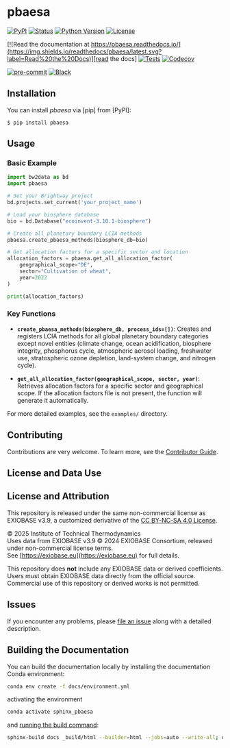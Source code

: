 # pbaesa

[![PyPI](https://img.shields.io/pypi/v/pbaesa.svg)][pypi status]
[![Status](https://img.shields.io/pypi/status/pbaesa.svg)][pypi status]
[![Python Version](https://img.shields.io/pypi/pyversions/pbaesa)][pypi status]
[![License](https://img.shields.io/pypi/l/pbaesa)][license]

[![Read the documentation at https://pbaesa.readthedocs.io/](https://img.shields.io/readthedocs/pbaesa/latest.svg?label=Read%20the%20Docs)][read the docs]
[![Tests](https://github.com/RWTH-LTT/pbaesa/actions/workflows/python-test.yml/badge.svg)][tests]
[![Codecov](https://codecov.io/gh/RWTH-LTT/pbaesa/branch/main/graph/badge.svg)][codecov]

[![pre-commit](https://img.shields.io/badge/pre--commit-enabled-brightgreen?logo=pre-commit&logoColor=white)][pre-commit]
[![Black](https://img.shields.io/badge/code%20style-black-000000.svg)][black]

[pypi status]: https://pypi.org/project/pbaesa/
[read the docs]: https://pbaesa.readthedocs.io/
[tests]: https://github.com/RWTH-LTT/pbaesa/actions?workflow=Tests
[codecov]: https://app.codecov.io/gh/RWTH-LTT/pbaesa
[pre-commit]: https://github.com/pre-commit/pre-commit
[black]: https://github.com/psf/black

## Installation

You can install _pbaesa_ via [pip] from [PyPI]:

```console
$ pip install pbaesa
```

## Usage

### Basic Example

```python
import bw2data as bd
import pbaesa

# Set your Brightway project
bd.projects.set_current('your_project_name')

# Load your biosphere database
bio = bd.Database("ecoinvent-3.10.1-biosphere")

# Create all planetary boundary LCIA methods
pbaesa.create_pbaesa_methods(biosphere_db=bio)

# Get allocation factors for a specific sector and location
allocation_factors = pbaesa.get_all_allocation_factor(
    geographical_scope="DE",  
    sector="Cultivation of wheat",
    year=2022
)

print(allocation_factors)
```

### Key Functions

- **`create_pbaesa_methods(biosphere_db, process_ids=[])`**: Creates and registers LCIA methods for all global planetary boundary categories except novel entities (climate change, ocean acidification, biosphere integrity, phosphorus cycle, atmospheric aerosol loading, freshwater use, stratospheric ozone depletion, land-system change, and nitrogen cycle).

- **`get_all_allocation_factor(geographical_scope, sector, year)`**: Retrieves allocation factors for a specific sector and geographical scope. If the allocation factors file is not present, the function will generate it automatically.

For more detailed examples, see the `examples/` directory.

## Contributing

Contributions are very welcome.
To learn more, see the [Contributor Guide][Contributor Guide].

## License and Data Use

## License and Attribution

This repository is released under the same non-commercial license as EXIOBASE v3.9, 
a customized derivative of the [CC BY-NC-SA 4.0 License](https://creativecommons.org/licenses/by-nc-sa/4.0/).

© 2025 Institute of Technical Thermodynamics  
Uses data from EXIOBASE v3.9 © 2024 EXIOBASE Consortium, released under non-commercial license terms.  
See [https://exiobase.eu](https://exiobase.eu) for full details.

This repository does **not** include any EXIOBASE data or derived coefficients.
Users must obtain EXIOBASE data directly from the official source.
Commercial use of this repository or derived works is not permitted.

## Issues

If you encounter any problems,
please [file an issue][Issue Tracker] along with a detailed description.


<!-- github-only -->

[command-line reference]: https://pbaesa.readthedocs.io/en/latest/usage.html
[License]: https://github.com/RWTH-LTT/pbaesa/blob/main/LICENSE
[Contributor Guide]: https://github.com/RWTH-LTT/pbaesa/blob/main/CONTRIBUTING.md
[Issue Tracker]: https://github.com/RWTH-LTT/pbaesa/issues


## Building the Documentation

You can build the documentation locally by installing the documentation Conda environment:

```bash
conda env create -f docs/environment.yml
```

activating the environment

```bash
conda activate sphinx_pbaesa
```

and [running the build command](https://www.sphinx-doc.org/en/master/man/sphinx-build.html#sphinx-build):

```bash
sphinx-build docs _build/html --builder=html --jobs=auto --write-all; open _build/html/index.html
```